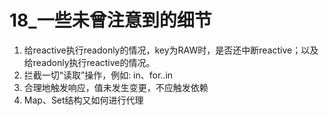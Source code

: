 # 18_一些未曾注意到的细节

1. 给reactive执行readonly的情况，key为RAW时，是否还中断reactive；以及给readonly执行reactive的情况。
2. 拦截一切“读取”操作，例如: in、for..in
3. 合理地触发响应，值未发生变更，不应触发依赖
4. Map、Set结构又如何进行代理